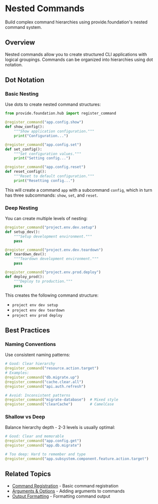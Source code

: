 # Nested Commands

Build complex command hierarchies using provide.foundation's nested command system.

## Overview

Nested commands allow you to create structured CLI applications with logical groupings. Commands can be organized into hierarchies using dot notation.

## Dot Notation

### Basic Nesting

Use dots to create nested command structures:

```python
from provide.foundation.hub import register_command

@register_command("app.config.show")
def show_config():
    """Show application configuration."""
    print("Configuration...")

@register_command("app.config.set")
def set_config():
    """Set configuration values."""
    print("Setting config...")

@register_command("app.config.reset")
def reset_config():
    """Reset to default configuration."""
    print("Resetting config...")
```

This will create a command `app` with a subcommand `config`, which in turn has three subcommands: `show`, `set`, and `reset`.

### Deep Nesting

You can create multiple levels of nesting:

```python
@register_command("project.env.dev.setup")
def setup_dev():
    """Setup development environment."""
    pass

@register_command("project.env.dev.teardown")
def teardown_dev():
    """Teardown development environment."""
    pass

@register_command("project.env.prod.deploy")
def deploy_prod():
    """Deploy to production."""
    pass
```

This creates the following command structure:
- `project env dev setup`
- `project env dev teardown`
- `project env prod deploy`

## Best Practices

### Naming Conventions

Use consistent naming patterns:

```python
# Good: Clear hierarchy
@register_command("resource.action.target")
# Examples:
@register_command("db.migrate.up")
@register_command("cache.clear.all")
@register_command("api.auth.refresh")

# Avoid: Inconsistent patterns
@register_command("migrate-database")  # Mixed style
@register_command("clearCache")        # CamelCase
```

### Shallow vs Deep

Balance hierarchy depth - 2-3 levels is usually optimal:

```python
# Good: Clear and memorable
@register_command("app.config.get")
@register_command("app.db.migrate")

# Too deep: Hard to remember and type
@register_command("app.subsystem.component.feature.action.target")
```

## Related Topics

- [Command Registration](commands.md) - Basic command registration
- [Arguments & Options](arguments.md) - Adding arguments to commands
- [Output Formatting](output.md) - Formatting command output